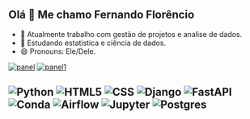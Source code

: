 ## Olá 👋 Me chamo Fernando Florêncio

- 🔭 Atualmente trabalho com gestão de projetos e analise de dados.
- 🌱 Estudando estatistica e ciência de dados.
- 😄 Pronouns: Ele/Dele.


[![panel](https://github-readme-stats.vercel.app/api?username=florenncio&show_icons=true&theme=dark&include_all_commits=true&count_private=true)](https://github.com/florenncio)
[![panel1](https://github-readme-stats.vercel.app/api/top-langs/?username=florenncio&layout=compact&langs_count=7&theme=dark)](https://github.com/florenncio)


![Python](https://img.shields.io/badge/Python-FFD43B?style=for-the-badge&logo=python&logoColor=darkgree)
![HTML5](https://img.shields.io/badge/HTML5-E34F26?style=for-the-badge&logo=html5&logoColor=white)
![CSS](https://img.shields.io/badge/CSS3-1572B6?style=for-the-badge&logo=css3&logoColor=white)
![Django](https://img.shields.io/badge/Django-092E20?style=for-the-badge&logo=django&logoColor=white)
![FastAPI](https://img.shields.io/badge/fastapi-109989?style=for-the-badge&logo=FASTAPI&logoColor=white)
![Conda](https://img.shields.io/badge/conda-342B029.svg?&style=for-the-badge&logo=anaconda&logoColor=white)
![Airflow](https://img.shields.io/badge/Airflow-017CEE?style=for-the-badge&logo=Apache%20Airflow&logoColor=white)
![Jupyter](https://img.shields.io/badge/Jupyter-F37626.svg?&style=for-the-badge&logo=Jupyter&logoColor=white)
![Postgres](https://img.shields.io/badge/PostgreSQL-316192?style=for-the-badge&logo=postgresql&logoColor=white)
-------------

